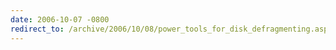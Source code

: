 ```yaml
---
date: 2006-10-07 -0800
redirect_to: /archive/2006/10/08/power_tools_for_disk_defragmenting.aspx/
---
```

